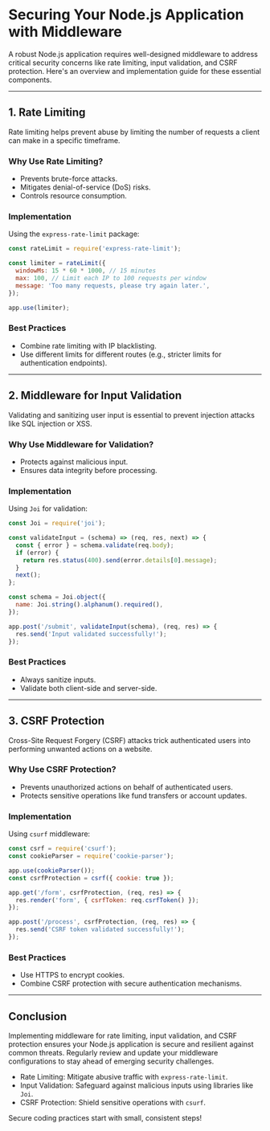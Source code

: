 # Securing Your Node.js Application with Middleware

A robust Node.js application requires well-designed middleware to address critical security concerns like rate limiting, input validation, and CSRF protection. Here's an overview and implementation guide for these essential components.

---

## **1. Rate Limiting**
Rate limiting helps prevent abuse by limiting the number of requests a client can make in a specific timeframe.

### **Why Use Rate Limiting?**
- Prevents brute-force attacks.
- Mitigates denial-of-service (DoS) risks.
- Controls resource consumption.

### **Implementation**
Using the `express-rate-limit` package:

```javascript
const rateLimit = require('express-rate-limit');

const limiter = rateLimit({
  windowMs: 15 * 60 * 1000, // 15 minutes
  max: 100, // Limit each IP to 100 requests per window
  message: 'Too many requests, please try again later.',
});

app.use(limiter);
```

### **Best Practices**
- Combine rate limiting with IP blacklisting.
- Use different limits for different routes (e.g., stricter limits for authentication endpoints).

---

## **2. Middleware for Input Validation**
Validating and sanitizing user input is essential to prevent injection attacks like SQL injection or XSS.

### **Why Use Middleware for Validation?**
- Protects against malicious input.
- Ensures data integrity before processing.

### **Implementation**
Using `Joi` for validation:

```javascript
const Joi = require('joi');

const validateInput = (schema) => (req, res, next) => {
  const { error } = schema.validate(req.body);
  if (error) {
    return res.status(400).send(error.details[0].message);
  }
  next();
};

const schema = Joi.object({
  name: Joi.string().alphanum().required(),
});

app.post('/submit', validateInput(schema), (req, res) => {
  res.send('Input validated successfully!');
});
```

### **Best Practices**
- Always sanitize inputs.
- Validate both client-side and server-side.

---

## **3. CSRF Protection**
Cross-Site Request Forgery (CSRF) attacks trick authenticated users into performing unwanted actions on a website.

### **Why Use CSRF Protection?**
- Prevents unauthorized actions on behalf of authenticated users.
- Protects sensitive operations like fund transfers or account updates.

### **Implementation**
Using `csurf` middleware:

```javascript
const csrf = require('csurf');
const cookieParser = require('cookie-parser');

app.use(cookieParser());
const csrfProtection = csrf({ cookie: true });

app.get('/form', csrfProtection, (req, res) => {
  res.render('form', { csrfToken: req.csrfToken() });
});

app.post('/process', csrfProtection, (req, res) => {
  res.send('CSRF token validated successfully!');
});
```

### **Best Practices**
- Use HTTPS to encrypt cookies.
- Combine CSRF protection with secure authentication mechanisms.

---

## **Conclusion**
Implementing middleware for rate limiting, input validation, and CSRF protection ensures your Node.js application is secure and resilient against common threats. Regularly review and update your middleware configurations to stay ahead of emerging security challenges.

- Rate Limiting: Mitigate abusive traffic with `express-rate-limit`.
- Input Validation: Safeguard against malicious inputs using libraries like `Joi`.
- CSRF Protection: Shield sensitive operations with `csurf`.

Secure coding practices start with small, consistent steps!